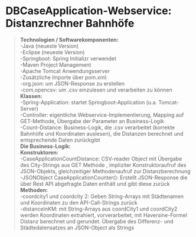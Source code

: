 # DBCaseApplication-Webservice: Distanzrechner Bahnhöfe  
>**Technologien / Softwarekomponenten:**    
>-Java (neueste Version)        
>-Eclipse (neueste Version)    
>-Springboot: Spring Initializr verwendet    
>-Maven Project Management    
>-Apache Tomcat Anwendungsserver    
>-Zusätzliche Importe über pom.xml:    
>-org.json: um JSON-Response zu erstellen    
>-com.opencsv: um .csv einzulesen und verarbeiten zu können    
**Klassen:**    
>-Spring-Application: startet Springboot-Application (u.a. Tomcat-Server)     
>-Controller: eigentliche Webservice-Implementierung, Mapping auf GET-Methode, Übergabe der Parameter an Business-Logik    
>-Count-Distance: Business-Logik, die .csv verarbeitet (korrekte Bahnhöfe und Koordinaten auslesen), die Distanzen berechnet und entsprechende Daten zurückgibt    
**Die Business-Logik:**    
**Konstruktoren:**    
>-CaseApplicationCountDistance: CSV-reader Object mit Übergabe des City-Strings aus GET Methode , impliziter Konstruktoraufruf des JSON-Objekts, gleichzeitiger Methodenaufruf zur Distanzberechnung   
>-JSONObject CaseApplicationCounter(): Erstellt JSON-Response die über Rest API abgefragte Daten enthält und gibt diese zurück      
**Methoden:**    
>-coordcity1 und coordcity 2: Geben String-Arrays mit Städtenamen und Koordinaten zu den API-Call-Strings zurück    
>-distanceInKM: mit String-Arrays aus coordCity1 und coordCity2 werden Koordinaten extrahiert, vorverarbeitet, mit Haversine-Formel Distanz berechnet und gerundet. Übergabe des Differenz- und           Städtedatensatzes an JSON-Object als Strings    
  
  
